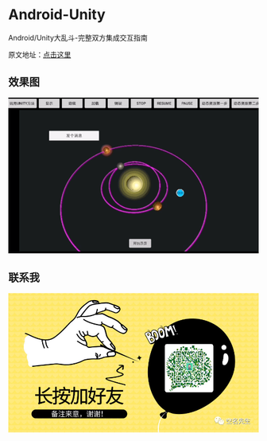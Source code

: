 # Android-Unity
Android/Unity大乱斗-完整双方集成交互指南

原文地址：[点击这里](https://blog.csdn.net/qq_27489007/article/details/103957878 "点击这里")

## 效果图
![预览1](https://raw.githubusercontent.com/RXlung/Android-Unity---/master/androidheunity.gif "预览1")

## 联系我
![预览1](https://raw.githubusercontent.com/RXlung/Android-Unity---/master/tianwanggaidihu.jpg "预览1")

